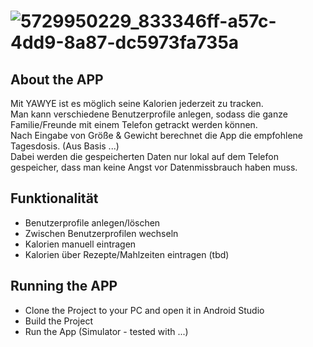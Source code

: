 

# ![5729950229_833346ff-a57c-4dd9-8a87-dc5973fa735a](https://user-images.githubusercontent.com/82155099/127607021-b8e350ef-0322-402f-9037-397e87cbbdb1.png)

## About the APP

Mit YAWYE ist es möglich seine Kalorien jederzeit zu tracken.<br>
Man kann verschiedene Benutzerprofile anlegen, sodass die ganze Familie/Freunde mit einem Telefon getrackt werden können.<br>
Nach Eingabe von Größe & Gewicht berechnet die App die empfohlene Tagesdosis. (Aus Basis ...)<br>
Dabei werden die gespeicherten Daten nur lokal auf dem Telefon gespeicher, dass man keine Angst vor Datenmissbrauch haben muss. <br>

## Funktionalität

- Benutzerprofile anlegen/löschen<br>
- Zwischen Benutzerprofilen wechseln<br>
- Kalorien manuell eintragen<br>
- Kalorien über Rezepte/Mahlzeiten eintragen (tbd) <br>

## Running the APP

- Clone the Project to your PC and open it in Android Studio
- Build the Project
- Run the App (Simulator - tested with ...)
